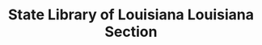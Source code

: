 ---
layout: repo
title: "State Library of Louisiana Louisiana Section"
id: 25301
permalink: repos/25301/
---